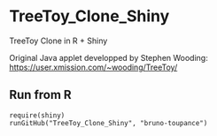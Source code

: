 # TreeToy_Clone_Shiny
TreeToy Clone in R + Shiny

Original Java applet developped by Stephen Wooding: https://user.xmission.com/~wooding/TreeToy/

## Run from R
```{r }
require(shiny)
runGitHub("TreeToy_Clone_Shiny", "bruno-toupance")
```

